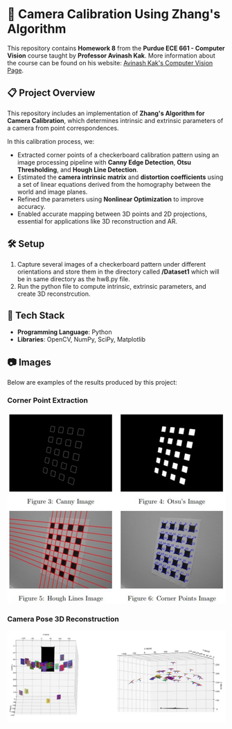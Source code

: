 # 📸 Camera Calibration Using Zhang's Algorithm  

This repository contains **Homework 8** from the **Purdue ECE 661 - Computer Vision** course taught by **Professor Avinash Kak**. More information about the course can be found on his website: [Avinash Kak's Computer Vision Page](https://engineering.purdue.edu/kak/computervision/).  

## 📋 Project Overview  
This repository includes an implementation of **Zhang's Algorithm for Camera Calibration**, which determines intrinsic and extrinsic parameters of a camera from point correspondences.  

In this calibration process, we:  
- Extracted corner points of a checkerboard calibration pattern using an image processing pipeline with **Canny Edge Detection**, **Otsu Thresholding**, and **Hough Line Detection**.  
- Estimated the **camera intrinsic matrix** and **distortion coefficients** using a set of linear equations derived from the homography between the world and image planes.  
- Refined the parameters using **Nonlinear Optimization** to improve accuracy.  
- Enabled accurate mapping between 3D points and 2D projections, essential for applications like 3D reconstruction and AR.

## 🛠️ Setup  
1. Capture several images of a checkerboard pattern under different orientations and store them in the directory called **/Dataset1** which will be in same directory as the hw8.py file.  
3. Run the python file to compute intrinsic, extrinsic parameters, and create 3D reconstrcution.

## 🚀 Tech Stack  
- **Programming Language**: Python  
- **Libraries**: OpenCV, NumPy, SciPy, Matplotlib  

## 📷 Images  
Below are examples of the results produced by this project:  

### Corner Point Extraction  
![Checkerboard Detection](corner_extraction.jpg)  

### Camera Pose 3D Reconstruction  
![Distortion Correction](camera_poses_reconstruction.jpg)  
